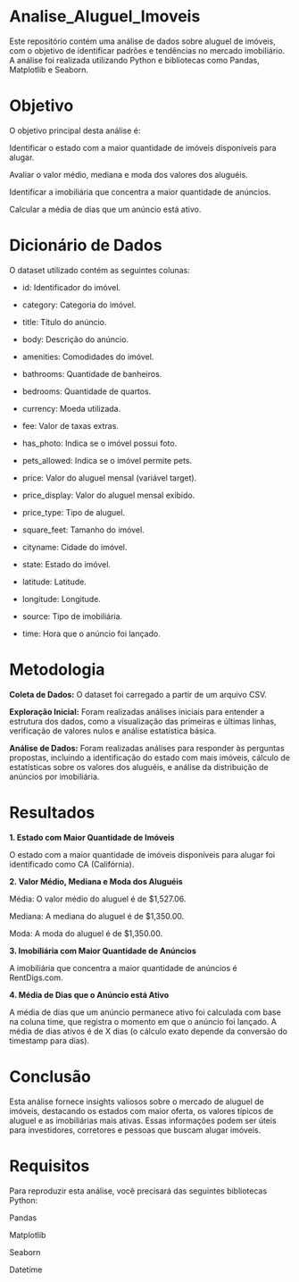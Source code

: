 # Analise_Aluguel_Imoveis
Este repositório contém uma análise de dados sobre aluguel de imóveis, com o objetivo de identificar padrões e tendências no mercado imobiliário. A análise foi realizada utilizando Python e bibliotecas como Pandas, Matplotlib e Seaborn.

# Objetivo
O objetivo principal desta análise é:

Identificar o estado com a maior quantidade de imóveis disponíveis para alugar.

Avaliar o valor médio, mediana e moda dos valores dos aluguéis.

Identificar a imobiliária que concentra a maior quantidade de anúncios.

Calcular a média de dias que um anúncio está ativo.

# Dicionário de Dados
O dataset utilizado contém as seguintes colunas:

- id: Identificador do imóvel.

- category: Categoria do imóvel.

- title: Título do anúncio.

- body: Descrição do anúncio.

- amenities: Comodidades do imóvel.

- bathrooms: Quantidade de banheiros.

- bedrooms: Quantidade de quartos.

- currency: Moeda utilizada.

- fee: Valor de taxas extras.

- has_photo: Indica se o imóvel possui foto.

- pets_allowed: Indica se o imóvel permite pets.

- price: Valor do aluguel mensal (variável target).

- price_display: Valor do aluguel mensal exibido.

- price_type: Tipo de aluguel.

- square_feet: Tamanho do imóvel.

- cityname: Cidade do imóvel.

- state: Estado do imóvel.

- latitude: Latitude.

- longitude: Longitude.

- source: Tipo de imobiliária.

- time: Hora que o anúncio foi lançado.

# Metodologia

**Coleta de Dados:** O dataset foi carregado a partir de um arquivo CSV.

**Exploração Inicial:** Foram realizadas análises iniciais para entender a estrutura dos dados, como a visualização das primeiras e últimas linhas, verificação de valores nulos e análise estatística básica.

**Análise de Dados:** Foram realizadas análises para responder às perguntas propostas, incluindo a identificação do estado com mais imóveis, cálculo de estatísticas sobre os valores dos aluguéis, e análise da distribuição de anúncios por imobiliária.

# Resultados
**1. Estado com Maior Quantidade de Imóveis**

O estado com a maior quantidade de imóveis disponíveis para alugar foi identificado como CA (Califórnia).

**2. Valor Médio, Mediana e Moda dos Aluguéis**

Média: O valor médio do aluguel é de $1,527.06.

Mediana: A mediana do aluguel é de $1,350.00.

Moda: A moda do aluguel é de $1,350.00.

**3. Imobiliária com Maior Quantidade de Anúncios**

A imobiliária que concentra a maior quantidade de anúncios é RentDigs.com.

**4. Média de Dias que o Anúncio está Ativo**

A média de dias que um anúncio permanece ativo foi calculada com base na coluna time, que registra o momento em que o anúncio foi lançado. A média de dias ativos é de X dias (o cálculo exato depende da conversão do timestamp para dias).

# Conclusão

Esta análise fornece insights valiosos sobre o mercado de aluguel de imóveis, destacando os estados com maior oferta, os valores típicos de aluguel e as imobiliárias mais ativas. Essas informações podem ser úteis para investidores, corretores e pessoas que buscam alugar imóveis.

# Requisitos
Para reproduzir esta análise, você precisará das seguintes bibliotecas Python:

  Pandas

  Matplotlib

  Seaborn
    
  Datetime
